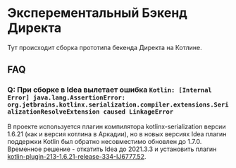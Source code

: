 # Эксперементальный Бэкенд Директа

Тут происходит сборка прототипа бекенда Директа на Котлине.

## FAQ

### Q: При сборке в Idea вылетает ошибка `Kotlin: [Internal Error] java.lang.AssertionError: org.jetbrains.kotlinx.serialization.compiler.extensions.SerializationResolveExtension caused LinkageError`

В проекте используется плагин компилятора kotlinx-serialization версии 1.6.21 (как и версия котлина в Аркадии), но в новых версиях Idea плагин поддержки Kotlin был обратно несовместимо обновлен до 1.7.0. Временное решение - откатить Idea до 2021.3.3 и установить плагин [kotlin-plugin-213-1.6.21-release-334-IJ6777.52](https://plugins.jetbrains.com/files/6954/169248/kotlin-plugin-213-1.6.21-release-334-IJ6777.52.zip?updateId=169248&pluginId=6954&family=INTELLIJ).
